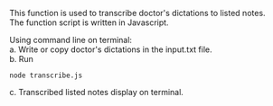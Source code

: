 This function is used to transcribe doctor's dictations to listed notes.  
The function script is written in Javascript.  

Using command line on terminal:  
a. Write or copy doctor's dictations in the input.txt file.  
b. Run
```
node transcribe.js
```
c. Transcribed listed notes display on terminal.
